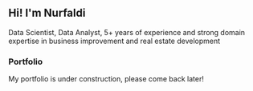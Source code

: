 ## Hi! I'm Nurfaldi

Data Scientist, Data Analyst, 5+ years of experience and strong domain expertise in business improvement and real estate development 

### Portfolio

My portfolio is under construction, please come back later!